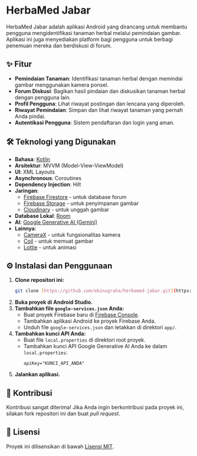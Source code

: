 # HerbaMed Jabar

HerbaMed Jabar adalah aplikasi Android yang dirancang untuk membantu pengguna mengidentifikasi tanaman herbal melalui pemindaian gambar. Aplikasi ini juga menyediakan platform bagi pengguna untuk berbagi penemuan mereka dan berdiskusi di forum.

## ✨ Fitur

* **Pemindaian Tanaman**: Identifikasi tanaman herbal dengan memindai gambar menggunakan kamera ponsel.
* **Forum Diskusi**: Bagikan hasil pindaian dan diskusikan tanaman herbal dengan pengguna lain.
* **Profil Pengguna**: Lihat riwayat postingan dan lencana yang diperoleh.
* **Riwayat Pemindaian**: Simpan dan lihat riwayat tanaman yang pernah Anda pindai.
* **Autentikasi Pengguna**: Sistem pendaftaran dan login yang aman.

## 🛠️ Teknologi yang Digunakan

* **Bahasa**: [Kotlin](https://kotlinlang.org/)
* **Arsitektur**: MVVM (Model-View-ViewModel)
* **UI**: XML Layouts
* **Asynchronous**: Coroutines
* **Dependency Injection**: Hilt
* **Jaringan**:
    * [Firebase Firestore](https://firebase.google.com/docs/firestore) - untuk database forum
    * [Firebase Storage](https://firebase.google.com/docs/storage) - untuk penyimpanan gambar
    * [Cloudinary](https://cloudinary.com/) - untuk unggah gambar
* **Database Lokal**: [Room](https://developer.android.com/training/data-storage/room)
* **AI**: [Google Generative AI (Gemini)](https://ai.google.dev/)
* **Lainnya**:
    * [CameraX](https://developer.android.com/training/camerax) - untuk fungsionalitas kamera
    * [Coil](https://coil-kt.github.io/coil/) - untuk memuat gambar
    * [Lottie](https://lottiefiles.com/) - untuk animasi

## ⚙️ Instalasi dan Penggunaan

1.  **Clone repositori ini:**
    ```bash
    git clone [https://github.com/ebinugraha/herbamed-jabar.git](https://github.com/ebinugraha/herbamed-jabar.git)
    ```
2.  **Buka proyek di Android Studio.**
3.  **Tambahkan file `google-services.json` Anda:**
    * Buat proyek Firebase baru di [Firebase Console](https://console.firebase.google.com/).
    * Tambahkan aplikasi Android ke proyek Firebase Anda.
    * Unduh file `google-services.json` dan letakkan di direktori `app/`.
4.  **Tambahkan kunci API Anda:**
    * Buat file `local.properties` di direktori root proyek.
    * Tambahkan kunci API Google Generative AI Anda ke dalam `local.properties`:
        ```properties
        apiKey="KUNCI_API_ANDA"
        ```
5.  **Jalankan aplikasi.**


## 🤝 Kontribusi

Kontribusi sangat diterima! Jika Anda ingin berkontribusi pada proyek ini, silakan fork repositori ini dan buat *pull request*.

## 📄 Lisensi

Proyek ini dilisensikan di bawah [Lisensi MIT](LICENSE).
